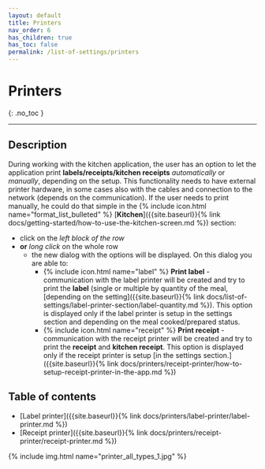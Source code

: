 ```yaml
---
layout: default
title: Printers
nav_order: 6
has_children: true
has_toc: false
permalink: /list-of-settings/printers
---
```


# Printers
{: .no_toc }

---

## Description
During working with the kitchen application, the user has an option to let the application print **labels/receipts/kitchen receipts** _automatically_ or _manually_, depending on the setup. This functionality needs to have external printer hardware, in some cases also with the cables and connection to the network (depends on the communication). If the user needs to print manually, he could do that simple in the {% include icon.html name="format_list_bulleted" %} [**Kitchen**]({{site.baseurl}}{% link docs/getting-started/how-to-use-the-kitchen-screen.md %}) section:
- click on the _left block of the row_
- **or** _long click_ on the whole row
	- the new dialog with the options will be displayed. On this dialog you are able to:
		- {% include icon.html name="label" %} **Print label** - communication with the label printer will be created and try to print the **label** (single or multiple by quantity of the meal, [depending on the setting]({{site.baseurl}}{% link docs/list-of-settings/label-printer-section/label-quantity.md %}). This option is displayed only if the label printer is setup in the settings section and depending on the meal cooked/prepared status.
		- {% include icon.html name="receipt" %} **Print receipt** - communication with the receipt printer will be created and try to print the **receipt** and **kitchen receipt**. This option is displayed only if the receipt printer is setup [in the settings section.]({{site.baseurl}}{% link docs/printers/receipt-printer/how-to-setup-receipt-printer-in-the-app.md %})

## Table of contents
- [Label printer]({{site.baseurl}}{% link docs/printers/label-printer/label-printer.md %})
- [Receipt printer]({{site.baseurl}}{% link docs/printers/receipt-printer/receipt-printer.md %})

{% include img.html name="printer_all_types_1.jpg" %}